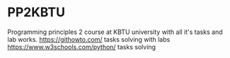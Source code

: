 # PP2KBTU
Programming principles 2 course at KBTU university with all it's tasks and lab works.
https://githowto.com/ tasks solving with labs
https://www.w3schools.com/python/ tasks solving
